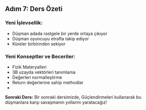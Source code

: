 ## Adım 7: Ders Özeti

### Yeni İşlevsellik:
- Düşman adada rastgele bir yerde ortaya çıkıyor
- Düşman oyuncuyu etrafta takip ediyor
- Küreler birbirinden sekiyor

### Yeni Konseptler ve Beceriler:
- Fizik Materyalleri
- 3B uzayda vektörleri tanımlama
- Değerleri normalleştirme
- Return değerlerine sahip methodlar
- 
**Sonraki Ders:**
Bir sonraki dersimizde, Güçlendirmeleri kullanarak bu düşmanlara karşı savaşmanın yollarını yaratacağız!
